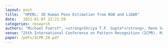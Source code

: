 ```yaml
---
layout: post
title:  "HPERL: 3D Human Pose Estimation from RGB and LiDAR"
date:   2021-01-07 22:21:59
categories: research
authors: "Michael Fuerst*, <strong>Shriya T.P. Gupta*</strong>, Rene Schuster, Oliver Wasenmueller and Didier Stricker"
venue: "25th International Conference on Pattern Recognition (ICPR). Milan, Italy. IEEE, 2020"
paper: /pdfs/ICPR_20.pdf
---
```

